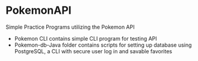 # PokemonAPI
Simple Practice Programs utilizing the Pokemon API

- Pokemon CLI contains simple CLI program for testing API
- Pokemon-db-Java folder contains scripts for setting up database using PostgreSQL, a CLI with secure user log in and savable favorites

